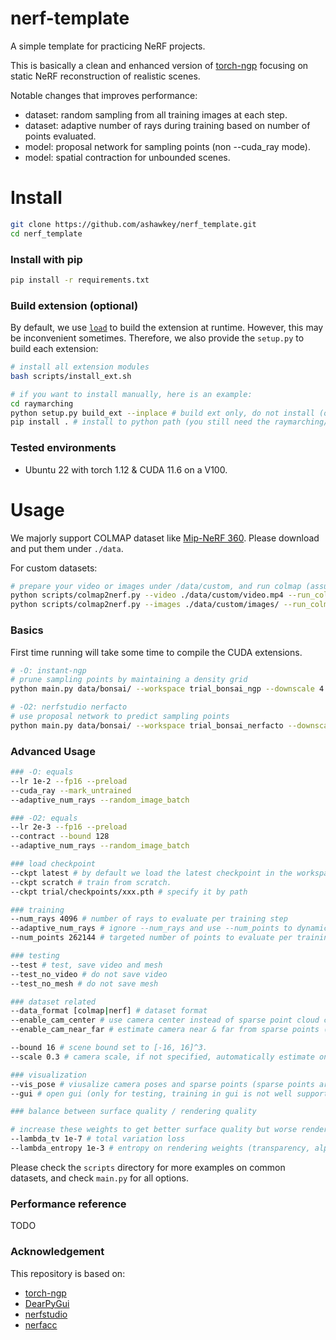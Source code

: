# nerf-template

A simple template for practicing NeRF projects.

This is basically a clean and enhanced version of [torch-ngp](https://github.com/ashawkey/torch-ngp) focusing on static NeRF reconstruction of realistic scenes.

Notable changes that improves performance:
* dataset: random sampling from all training images at each step.
* dataset: adaptive number of rays during training based on number of points evaluated.
* model: proposal network for sampling points (non --cuda_ray mode).
* model: spatial contraction for unbounded scenes.


# Install

```bash
git clone https://github.com/ashawkey/nerf_template.git
cd nerf_template
```

### Install with pip
```bash
pip install -r requirements.txt
```

### Build extension (optional)
By default, we use [`load`](https://pytorch.org/docs/stable/cpp_extension.html#torch.utils.cpp_extension.load) to build the extension at runtime.
However, this may be inconvenient sometimes.
Therefore, we also provide the `setup.py` to build each extension:
```bash
# install all extension modules
bash scripts/install_ext.sh

# if you want to install manually, here is an example:
cd raymarching
python setup.py build_ext --inplace # build ext only, do not install (only can be used in the parent directory)
pip install . # install to python path (you still need the raymarching/ folder, since this only install the built extension.)
```

### Tested environments
* Ubuntu 22 with torch 1.12 & CUDA 11.6 on a V100.

# Usage

We majorly support COLMAP dataset like [Mip-NeRF 360](http://storage.googleapis.com/gresearch/refraw360/360_v2.zip).
Please download and put them under `./data`.

For custom datasets:
```bash
# prepare your video or images under /data/custom, and run colmap (assumed installed):
python scripts/colmap2nerf.py --video ./data/custom/video.mp4 --run_colmap # if use video
python scripts/colmap2nerf.py --images ./data/custom/images/ --run_colmap # if use images
```

### Basics
First time running will take some time to compile the CUDA extensions.
```bash
# -O: instant-ngp
# prune sampling points by maintaining a density grid
python main.py data/bonsai/ --workspace trial_bonsai_ngp --downscale 4 -O --bound 8

# -O2: nerfstudio nerfacto
# use proposal network to predict sampling points
python main.py data/bonsai/ --workspace trial_bonsai_nerfacto --downscale 4 -O2
```

### Advanced Usage
```bash
### -O: equals
--lr 1e-2 --fp16 --preload
--cuda_ray --mark_untrained
--adaptive_num_rays --random_image_batch

### -O2: equals
--lr 2e-3 --fp16 --preload
--contract --bound 128
--adaptive_num_rays --random_image_batch 

### load checkpoint
--ckpt latest # by default we load the latest checkpoint in the workspace
--ckpt scratch # train from scratch.
--ckpt trial/checkpoints/xxx.pth # specify it by path

### training
--num_rays 4096 # number of rays to evaluate per training step
--adaptive_num_rays # ignore --num_rays and use --num_points to dynamically adjust number of rays.
--num_points 262144 # targeted number of points to evaluate per training step (to adjust num_rays)

### testing
--test # test, save video and mesh
--test_no_video # do not save video
--test_no_mesh # do not save mesh

### dataset related
--data_format [colmap|nerf] # dataset format
--enable_cam_center # use camera center instead of sparse point cloud center as the scene center (colmap dataset only) (only for 360-degree captured datasets, do not use this for forward-facing datasets!)
--enable_cam_near_far # estimate camera near & far from sparse points (colmap dataset only)

--bound 16 # scene bound set to [-16, 16]^3.
--scale 0.3 # camera scale, if not specified, automatically estimate one based on camera positions.

### visualization 
--vis_pose # viusalize camera poses and sparse points (sparse points are colmap dataset only)
--gui # open gui (only for testing, training in gui is not well supported!)

### balance between surface quality / rendering quality

# increase these weights to get better surface quality but worse rendering quality
--lambda_tv 1e-7 # total variation loss
--lambda_entropy 1e-3 # entropy on rendering weights (transparency, alpha), encourage them to be either 0 or 1
```

Please check the `scripts` directory for more examples on common datasets, and check `main.py` for all options.

### Performance reference 
TODO


### Acknowledgement
This repository is based on:
* [torch-ngp](https://github.com/ashawkey/torch-ngp)
* [DearPyGui](https://github.com/hoffstadt/DearPyGui)
* [nerfstudio](https://github.com/nerfstudio-project/nerfstudio)
* [nerfacc](https://github.com/KAIR-BAIR/nerfacc)